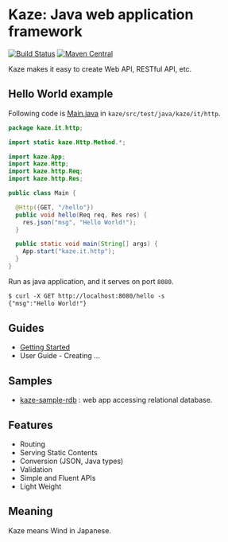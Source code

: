# Kaze: Java web application framework
[![Build Status](https://travis-ci.org/mamorum/kaze.svg?branch=master)](https://travis-ci.org/mamorum/kaze)
[![Maven Central](https://maven-badges.herokuapp.com/maven-central/com.github.mamorum/kaze/badge.svg)](https://maven-badges.herokuapp.com/maven-central/com.github.mamorum/kaze)

Kaze makes it easy to create Web API, RESTful API, etc. 


## Hello World example
Following code is [Main.java](https://github.com/mamorum/kaze/blob/master/src/test/java/kaze/it/http/Main.java) in `kaze/src/test/java/kaze/it/http`.

```java
package kaze.it.http;

import static kaze.Http.Method.*;

import kaze.App;
import kaze.Http;
import kaze.http.Req;
import kaze.http.Res;

public class Main {

  @Http({GET, "/hello"})
  public void hello(Req req, Res res) {
    res.json("msg", "Hello World!");
  }

  public static void main(String[] args) {
    App.start("kaze.it.http");
  }
}
```

Run as java application, and it serves on port `8080`.

```txt
$ curl -X GET http://localhost:8080/hello -s
{"msg":"Hello World!"}
```


## Guides
- [Getting Started](doc/getting-started.md)
- User Guide - Creating ...


## Samples
- [kaze-sample-rdb](https://github.com/mamorum/kaze-sample/tree/master/rdb) : web app accessing relational database.


## Features
- Routing
- Serving Static Contents
- Conversion (JSON, Java types)
- Validation
- Simple and Fluent APIs
- Light Weight


## Meaning
Kaze means Wind in Japanese.
